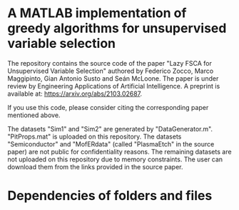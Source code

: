# A MATLAB implementation of greedy algorithms for unsupervised variable selection

The repository contains the source code of the paper "Lazy FSCA for Unsupervised Variable Selection" authored by Federico Zocco, Marco Maggipinto, Gian Antonio Susto and Seán McLoone. The paper is under review by Engineering Applications of Artificial Intelligence. A preprint is available at: https://arxiv.org/abs/2103.02687.

If you use this code, please consider citing the corresponding paper mentioned above.

The datasets "Sim1" and "Sim2" are generated by "DataGenerator.m". "PitProps.mat" is uploaded on this repository. The datasets "Semiconductor" and "MofERdata" (called "PlasmaEtch" in the source paper) are not public for confidentiality reasons. The remaining datasets are not uploaded on this repository due to memory constraints. The user can download them from the links provided in the source paper. 

# Dependencies of folders and files

